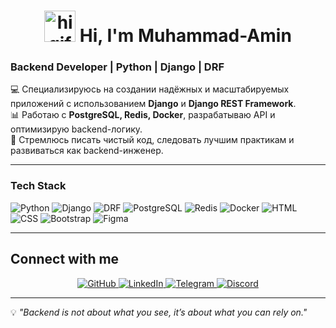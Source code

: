 
<!-- Заголовок с гифкой слева -->
<h1 align="center">
  <img src="https://media.giphy.com/media/hvRJCLFzcasrR4ia7z/giphy.gif" width="50" alt="hi gif"/>
  Hi, I'm Muhammad-Amin
</h1>

### Backend Developer | Python | Django | DRF  

💻 Специализируюсь на создании надёжных и масштабируемых приложений с использованием **Django** и **Django REST Framework**.  
📊 Работаю с **PostgreSQL, Redis, Docker**, разрабатываю API и оптимизирую backend-логику.  
🎯 Стремлюсь писать чистый код, следовать лучшим практикам и развиваться как backend-инженер.

---

###  Tech Stack  
![Python](https://img.shields.io/badge/Python-3776AB?style=for-the-badge&logo=python&logoColor=white)
![Django](https://img.shields.io/badge/Django-092E20?style=for-the-badge&logo=django&logoColor=white)
![DRF](https://img.shields.io/badge/Django_REST-ff1709?style=for-the-badge&logo=django&logoColor=white)
![PostgreSQL](https://img.shields.io/badge/PostgreSQL-316192?style=for-the-badge&logo=postgresql&logoColor=white)
![Redis](https://img.shields.io/badge/Redis-DC382D?style=for-the-badge&logo=redis&logoColor=white)
![Docker](https://img.shields.io/badge/Docker-2496ED?style=for-the-badge&logo=docker&logoColor=white)
![HTML](https://img.shields.io/badge/HTML5-e34f26?style=for-the-badge&logo=html5&logoColor=white)
![CSS](https://img.shields.io/badge/CSS3-1572b6?style=for-the-badge&logo=css3&logoColor=white)
![Bootstrap](https://img.shields.io/badge/Bootstrap-7952B3?style=for-the-badge&logo=bootstrap&logoColor=white)
![Figma](https://img.shields.io/badge/Figma-F24E1E?style=for-the-badge&logo=figma&logoColor=white)

---

##  Connect with me

<div align="center">
  <a href="https://github.com/PreDIS17">
    <img src="https://img.shields.io/badge/GitHub-100000?style=for-the-badge&logo=github&logoColor=white" alt="GitHub"/>
  </a>
  <a href="https://www.linkedin.com/in/muhammad-amin-xolmatov-426783355/">
    <img src="https://img.shields.io/badge/LinkedIn-0A66C2?style=for-the-badge&logo=linkedin&logoColor=white" alt="LinkedIn"/>
  </a>
  <a href="https://t.me/mukhammadamin_x">
    <img src="https://img.shields.io/badge/Telegram-26A5E4?style=for-the-badge&logo=telegram&logoColor=white" alt="Telegram"/>
  </a>
  <a href="https://discord.gg/cAW2zfNN">
    <img src="https://img.shields.io/badge/5865F2?style=for-the-badge&logo=discord&logoColor=white" alt="Discord"/>
  </a>
</div>

---

💡 *"Backend is not about what you see, it’s about what you can rely on."*
